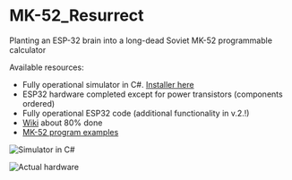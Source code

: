 # MK-52_Resurrect
Planting an ESP-32 brain into a long-dead Soviet MK-52 programmable calculator

Available resources:

* Fully operational simulator in C#. [Installer here](https://github.com/myak555/MK-52_Resurrect/tree/main/Install) 
* ESP32 hardware completed except for power transistors (components ordered)
* Fully operational ESP32 code (additional functionality in v.2.!)
* [Wiki](https://github.com/myak555/MK-52_Resurrect/wiki) about 80% done
* [MK-52 program examples](https://github.com/myak555/MK-52_Resurrect/tree/main/MK-52_Sample_Programs)

![Simulator in C#](https://github.com/myak555/MK-52_Resurrect/blob/main/Images/Simulator_Running.png)

![Actual hardware](https://github.com/myak555/MK-52_Resurrect/blob/main/Images/Assembled.JPG)
